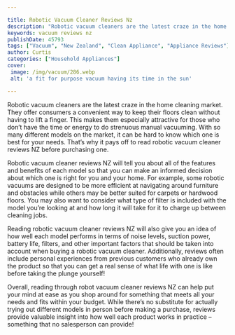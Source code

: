 ```yaml
---

title: Robotic Vacuum Cleaner Reviews Nz
description: "Robotic vacuum cleaners are the latest craze in the home cleaning market. They offer consumers a convenient way to keep their floo...find out now"
keywords: vacuum reviews nz
publishDate: 45793
tags: ["Vacuum", "New Zealand", "Clean Appliance", "Appliance Reviews"]
author: Curtis
categories: ["Household Appliances"]
cover: 
 image: /img/vacuum/286.webp
 alt: 'a fit for purpose vacuum having its time in the sun'

---
```


Robotic vacuum cleaners are the latest craze in the home cleaning market. They offer consumers a convenient way to keep their floors clean without having to lift a finger. This makes them especially attractive for those who don’t have the time or energy to do strenuous manual vacuuming. With so many different models on the market, it can be hard to know which one is best for your needs. That’s why it pays off to read robotic vacuum cleaner reviews NZ before purchasing one.

Robotic vacuum cleaner reviews NZ will tell you about all of the features and benefits of each model so that you can make an informed decision about which one is right for you and your home. For example, some robotic vacuums are designed to be more efficient at navigating around furniture and obstacles while others may be better suited for carpets or hardwood floors. You may also want to consider what type of filter is included with the model you’re looking at and how long it will take for it to charge up between cleaning jobs.

Reading robotic vacuum cleaner reviews NZ will also give you an idea of how well each model performs in terms of noise levels, suction power, battery life, filters, and other important factors that should be taken into account when buying a robotic vacuum cleaner. Additionally, reviews often include personal experiences from previous customers who already own the product so that you can get a real sense of what life with one is like before taking the plunge yourself! 

Overall, reading through robot vacuum cleaner reviews NZ can help put your mind at ease as you shop around for something that meets all your needs and fits within your budget. While there’s no substitute for actually trying out different models in person before making a purchase, reviews provide valuable insight into how well each product works in practice – something that no salesperson can provide!
